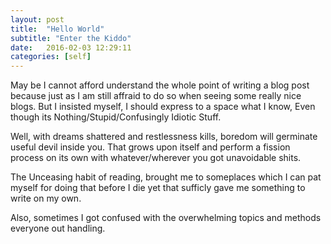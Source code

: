 ```yaml
---
layout: post
title:  "Hello World"
subtitle: "Enter the Kiddo"
date:   2016-02-03 12:29:11
categories: [self]
---
```


May be I cannot afford understand the whole point of writing a blog post
because just as I am still affraid to do so when seeing some really 
nice blogs. But I insisted myself, I should express to a space what
I know, Even though its Nothing/Stupid/Confusingly Idiotic Stuff.

Well, with dreams shattered and restlessness kills, boredom 
will germinate useful devil inside you. That grows upon itself 
and perform a fission process on its own with whatever/wherever
you got unavoidable shits.

The Unceasing habit of reading, brought me to someplaces which
I can pat myself for doing that before I die yet that sufficly gave me 
something to write on my own.

Also, sometimes I got confused with the overwhelming topics and methods everyone out handling.
